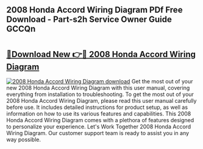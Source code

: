 ## 2008 Honda Accord Wiring Diagram PDf Free Download - Part-s2h Service Owner Guide GCCQn

# <h2><a href="http://dfk1bs3.blite.top/?on=2008+Honda+Accord+Wiring+Diagram">🔗Download New 👉🔴 2008 Honda Accord Wiring Diagram</a></h2>

[![2008 Honda Accord Wiring Diagram download](https://i.imgur.com/lujVjoI.png)](http://dfk1bs3.blite.top/?on=2008+Honda+Accord+Wiring+Diagram)
Get the most out of your new 2008 Honda Accord Wiring Diagram with this user manual, covering everything from installation to troubleshooting. To get the most out of your 2008 Honda Accord Wiring Diagram, please read this user manual carefully before use. It includes detailed instructions for product setup, as well as information on how to use its various features and capabilities. This 2008 Honda Accord Wiring Diagram comes with a plethora of features designed to personalize your experience. Let's Work Together 2008 Honda Accord Wiring Diagram. Our customer support team is ready to assist you in any way possible.
